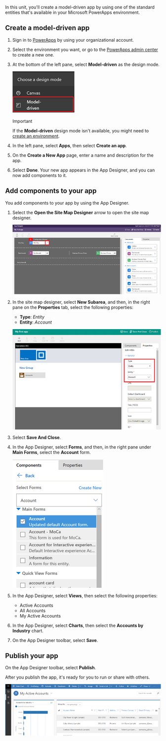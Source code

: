 In this unit, you'll create a model-driven app by using one of the standard entities that's available in your Microsoft PowerApps environment.

## Create a model-driven app

1. Sign in to [PowerApps](https://web.powerapps.com/) by using your organizational account.
1. Select the environment you want, or go to the [PowerApps admin center](https://admin.powerapps.com/) to create a new one.
1. At the bottom of the left pane, select **Model-driven** as the design mode. 

    ![Model-driven](../media/choose-design-mode.png)

    > [!IMPORTANT]
    > If the **Model-driven** design mode isn't available, you might need to [create an environment](https://docs.microsoft.com/powerapps/administrator/create-environment).

1. In the left pane, select **Apps**, then select **Create an app**.
1. On the **Create a New App** page, enter a name and description for the app.
1. Select **Done**. Your new app appears in the App Designer, and you can now add components to it.

## Add components to your app
You add components to your app by using the App Designer.

1. Select the **Open the Site Map Designer** arrow to open the site map designer.

    ![Create a new site map](../media/new-sitemap.png)

2. In the site map designer, select **New Subarea**, and then, in the right pane on the **Properties** tab, select the following properties:

    - **Type**: *Entity*
    - **Entity**: *Account*

    ![Add components to the site map](../media/sitemap.png)

3. Select **Save And Close**.
4. In the App Designer, select **Forms**, and then, in the right pane under **Main Forms**, select the **Account** form.

    ![Account main form](../media/main-form.png)

5. In the App Designer, select **Views**, then select the following properties:

    - Active Accounts
    - All Accounts
    - My Active Accounts

6. In the App Designer, select **Charts**, then select the **Accounts by Industry** chart.
7. On the App Designer toolbar, select **Save**.

<!-- ##  Validate your app
This step checks for component dependencies that are required for the app to work, but haven't yet been added to the app. 

1. On the app designer canvas, select the component that indicates a dependency, such as the **Forms** component. Then, on the right-pane select the **Required** tab, expand **Entity Dependencies** and then select all required dependencies. 

    ![Add dependencies](../media/build-first-model-driven-app/resolve-dependencies.png)

2. Select **Add Dependencies**.
3. On the app designer toolbar, select **Save**.  -->

## Publish your app
On the App Designer toolbar, select **Publish**.

After you publish the app, it's ready for you to run or share with others.

![Simple account entity app](../media/accounts-quickstart-app.png)
